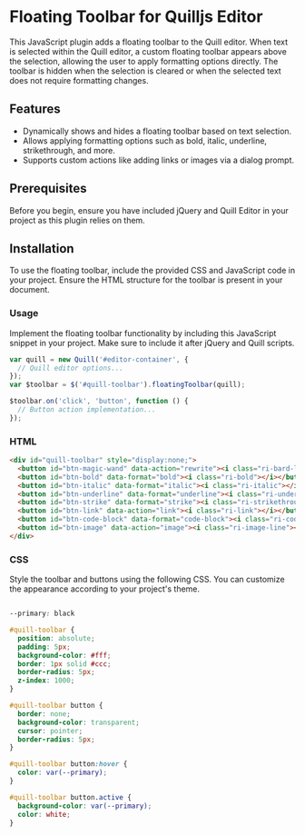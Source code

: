 # Floating Toolbar for Quilljs Editor

This JavaScript plugin adds a floating toolbar to the Quill editor. When text is selected within the Quill editor, a custom floating toolbar appears above the selection, allowing the user to apply formatting options directly. The toolbar is hidden when the selection is cleared or when the selected text does not require formatting changes.

## Features

- Dynamically shows and hides a floating toolbar based on text selection.
- Allows applying formatting options such as bold, italic, underline, strikethrough, and more.
- Supports custom actions like adding links or images via a dialog prompt.

## Prerequisites

Before you begin, ensure you have included jQuery and Quill Editor in your project as this plugin relies on them.

## Installation

To use the floating toolbar, include the provided CSS and JavaScript code in your project. Ensure the HTML structure for the toolbar is present in your document.

### Usage

Implement the floating toolbar functionality by including this JavaScript snippet in your project. Make sure to include it after jQuery and Quill scripts.

```javascript
var quill = new Quill('#editor-container', {
  // Quill editor options...
});
var $toolbar = $('#quill-toolbar').floatingToolbar(quill);

$toolbar.on('click', 'button', function () {
  // Button action implementation...
});
```

### HTML

```html
<div id="quill-toolbar" style="display:none;">
  <button id="btn-magic-wand" data-action="rewrite"><i class="ri-bard-line"></i></button>
  <button id="btn-bold" data-format="bold"><i class="ri-bold"></i></button>
  <button id="btn-italic" data-format="italic"><i class="ri-italic"></i></button>
  <button id="btn-underline" data-format="underline"><i class="ri-underline"></i></button>
  <button id="btn-strike" data-format="strike"><i class="ri-strikethrough"></i></button>
  <button id="btn-link" data-action="link"><i class="ri-link"></i></button>
  <button id="btn-code-block" data-format="code-block"><i class="ri-code-s-slash-line"></i></button>
  <button id="btn-image" data-action="image"><i class="ri-image-line"></i></button>
</div>
```
### CSS

Style the toolbar and buttons using the following CSS. You can customize the appearance according to your project's theme.

```css

--primary: black

#quill-toolbar {
  position: absolute;
  padding: 5px;
  background-color: #fff;
  border: 1px solid #ccc;
  border-radius: 5px;
  z-index: 1000;
}

#quill-toolbar button {
  border: none;
  background-color: transparent;
  cursor: pointer;
  border-radius: 5px;
}

#quill-toolbar button:hover {
  color: var(--primary);
}

#quill-toolbar button.active {
  background-color: var(--primary);
  color: white;
}
```